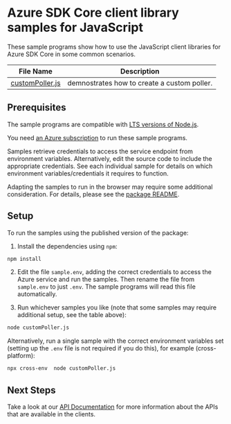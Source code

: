 # Azure SDK Core client library samples for JavaScript

These sample programs show how to use the JavaScript client libraries for Azure SDK Core in some common scenarios.

| **File Name**                   | **Description**                             |
| ------------------------------- | ------------------------------------------- |
| [customPoller.js][custompoller] | demnostrates how to create a custom poller. |

## Prerequisites

The sample programs are compatible with [LTS versions of Node.js](https://github.com/nodejs/release#release-schedule).

You need [an Azure subscription][freesub] to run these sample programs.

Samples retrieve credentials to access the service endpoint from environment variables. Alternatively, edit the source code to include the appropriate credentials. See each individual sample for details on which environment variables/credentials it requires to function.

Adapting the samples to run in the browser may require some additional consideration. For details, please see the [package README][package].

## Setup

To run the samples using the published version of the package:

1. Install the dependencies using `npm`:

```bash
npm install
```

2. Edit the file `sample.env`, adding the correct credentials to access the Azure service and run the samples. Then rename the file from `sample.env` to just `.env`. The sample programs will read this file automatically.

3. Run whichever samples you like (note that some samples may require additional setup, see the table above):

```bash
node customPoller.js
```

Alternatively, run a single sample with the correct environment variables set (setting up the `.env` file is not required if you do this), for example (cross-platform):

```bash
npx cross-env  node customPoller.js
```

## Next Steps

Take a look at our [API Documentation][apiref] for more information about the APIs that are available in the clients.

[custompoller]: https://github.com/Azure/azure-sdk-for-js/blob/main/sdk/core/core-lro/samples/v3/javascript/customPoller.js
[apiref]: https://learn.microsoft.com/javascript/api/@azure/core-lro
[freesub]: https://azure.microsoft.com/free/
[package]: https://github.com/Azure/azure-sdk-for-js/tree/main/sdk/core/core-lro/README.md
